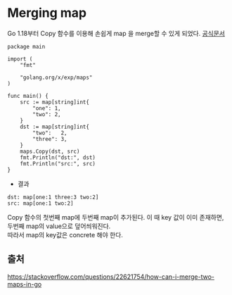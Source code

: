 # Merging map  
Go 1.18부터 Copy 함수를 이용해 손쉽게 map 을 merge할 수 있게 되었다. [공식문서](https://pkg.go.dev/golang.org/x/exp/maps)  

```
package main

import (
    "fmt"

    "golang.org/x/exp/maps"
)

func main() {
    src := map[string]int{
        "one": 1,
        "two": 2,
    }
    dst := map[string]int{
        "two":   2,
        "three": 3,
    }
    maps.Copy(dst, src)
    fmt.Println("dst:", dst)
    fmt.Println("src:", src)
}
```  

* 결과  
```
dst: map[one:1 three:3 two:2]
src: map[one:1 two:2]
```  
Copy 함수의 첫번째 map에 두번째 map이 추가된다. 이 때 key 값이 이미 존재하면, 두번째 map의 value으로 덮어씌워진다.  
따라서 map의 key값은 concrete 해야 한다.  


## 출처  
https://stackoverflow.com/questions/22621754/how-can-i-merge-two-maps-in-go  
